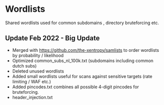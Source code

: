 # Wordlists
Shared wordlists used for common subdomains , directory bruteforcing etc.

## Update Feb 2022 - Big Update
* Merged with https://github.com/the-xentropy/samlists to order wordlists by probability / likelihood
* Optimized common_subs_nl_100k.txt  (subdomains including common dutch subs)
* Deleted unused wordlists
* Added small wordlists useful for scans against sensitive targets (rate limiting / WAF etc.)
* Added pincodes.txt combines all possible 4-digit pincodes for bruteforcing.
* header_injection.txt